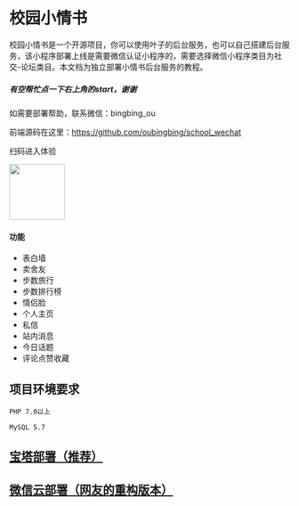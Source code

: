 # 校园小情书

校园小情书是一个开源项目，你可以使用叶子的后台服务，也可以自己搭建后台服务，该小程序部署上线是需要微信认证小程序的，需要选择微信小程序类目为社交-论坛类目。本文档为独立部署小情书后台服务的教程。

##### 有空帮忙点一下右上角的start，谢谢

如需要部署帮助，联系微信：bingbing_ou

前端源码在这里：https://github.com/oubingbing/school_wechat

扫码进入体验

<img src="http://article.qiuhuiyi.cn/Fthvoe308wnXc0vy0IsrY9GKmzx3"  width="100px" />

#### 功能
- 表白墙
- 卖舍友
- 步数旅行
- 步数排行榜
- 情侣脸
- 个人主页
- 私信
- 站内消息
- 今日话题
- 评论点赞收藏


## 项目环境要求

    PHP 7.0以上
    
    MySQL 5.7

## [宝塔部署（推荐）](https://github.com/oubingbing/wechatAlliance/blob/master/bt.md "宝塔部署（推荐）")

## [微信云部署（网友的重构版本）](https://github.com/lx164/SayLove "微信云部署（网友的重构版本）")